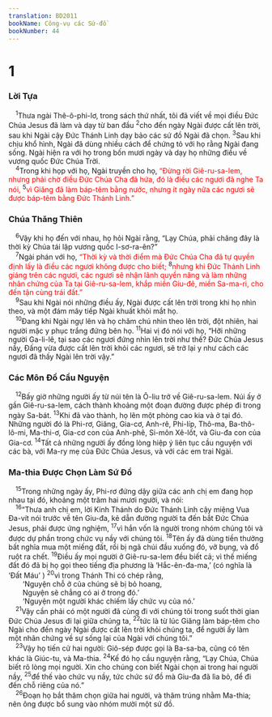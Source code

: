 ```yaml
---
translation: BD2011
bookName: Công-vụ các Sứ-đồ 
bookNumber: 44
---
```


<div class="title"><h1>1</h1><h3>Lời Tựa</h3></div>
<span class="verse cong_1_1"> <sup>1</sup>Thưa ngài Thê-ô-phi-lơ, trong sách thứ nhất, tôi đã viết về mọi điều Ðức Chúa Jesus đã làm và dạy từ ban đầu </span>
<span class="verse cong_1_2"><sup>2</sup>cho đến ngày Ngài được cất lên trời, sau khi Ngài cậy Ðức Thánh Linh dạy bảo các sứ đồ Ngài đã chọn. </span>
<span class="verse cong_1_3"><sup>3</sup>Sau khi chịu khổ hình, Ngài đã dùng nhiều cách để chứng tỏ với họ rằng Ngài đang sống. Ngài hiện ra với họ trong bốn mươi ngày và dạy họ những điều về vương quốc Ðức Chúa Trời.<br/></span>
<span class="verse cong_1_4"> <sup>4</sup>Trong khi họp với họ, Ngài truyền cho họ, <font color="red">“Ðừng rời Giê-ru-sa-lem, nhưng phải chờ điều Ðức Chúa Cha đã hứa, đó là điều các ngươi đã nghe Ta nói, </font></span>
<span class="verse cong_1_5"><sup>5</sup><font color="red">vì Giăng đã làm báp-têm bằng nước, nhưng ít ngày nữa các ngươi sẽ được báp-têm bằng Ðức Thánh Linh.”</font><br/></span>
<div class="title"><h3>Chúa Thăng Thiên</h3></div>
<span class="verse cong_1_6"> <sup>6</sup>Vậy khi họ đến với nhau, họ hỏi Ngài rằng, “Lạy Chúa, phải chăng đây là thời kỳ Chúa tái lập vương quốc I-sơ-ra-ên?”<br/></span>
<span class="verse cong_1_7"> <sup>7</sup>Ngài phán với họ, <font color="red">“Thời kỳ và thời điểm mà Ðức Chúa Cha đã tự quyền định lấy là điều các ngươi không được cho biết; </font></span>
<span class="verse cong_1_8"><sup>8</sup><font color="red">nhưng khi Ðức Thánh Linh giáng trên các ngươi, các ngươi sẽ nhận lãnh quyền năng và làm những nhân chứng của Ta tại Giê-ru-sa-lem, khắp miền Giu-đê, miền Sa-ma-ri, cho đến tận cùng trái đất.”</font><br/></span>
<span class="verse cong_1_9"> <sup>9</sup>Sau khi Ngài nói những điều ấy, Ngài được cất lên trời trong khi họ nhìn theo, và một đám mây tiếp Ngài khuất khỏi mắt họ. <br/></span>
<span class="verse cong_1_10"> <sup>10</sup>Ðang khi Ngài ngự lên và họ chăm chú nhìn theo lên trời, đột nhiên, hai người mặc y phục trắng đứng bên họ. </span>
<span class="verse cong_1_11"><sup>11</sup>Hai vị đó nói với họ, “Hỡi những người Ga-li-lê, tại sao các ngươi đứng nhìn lên trời như thế? Ðức Chúa Jesus nầy, Ðấng vừa được cất lên trời khỏi các ngươi, sẽ trở lại y như cách các ngươi đã thấy Ngài lên trời vậy.”<br/></span>
<div class="title"><h3>Các Môn Ðồ Cầu Nguyện</h3></div>
<span class="verse cong_1_12"> <sup>12</sup>Bấy giờ những người ấy từ núi tên là Ô-liu trở về Giê-ru-sa-lem. Núi ấy ở gần Giê-ru-sa-lem, cách thành khoảng một đoạn đường được phép đi trong ngày Sa-bát. </span>
<span class="verse cong_1_13"><sup>13</sup>Khi đã vào thành, họ lên một phòng cao kia và ở tại đó. Những người đó là Phi-rơ, Giăng, Gia-cơ, Anh-rê, Phi-líp, Thô-ma, Ba-thô-lô-mi, Ma-thi-ơ, Gia-cơ con của Anh-phê, Si-môn Xê-lốt, và Giu-đa con của Gia-cơ. </span>
<span class="verse cong_1_14"><sup>14</sup>Tất cả những người ấy đồng lòng hiệp ý liên tục cầu nguyện với các bà, với Ma-ry mẹ của Ðức Chúa Jesus, và với các em trai Ngài.<br/></span>
<div class="title"><h3>Ma-thia Ðược Chọn Làm Sứ Ðồ</h3></div>
<span class="verse cong_1_15"> <sup>15</sup>Trong những ngày ấy, Phi-rơ đứng dậy giữa các anh chị em đang họp nhau tại đó, khoảng một trăm hai mươi người, và nói:<br/></span>
<span class="verse cong_1_16"> <sup>16</sup>“Thưa anh chị em, lời Kinh Thánh do Ðức Thánh Linh cậy miệng Vua Ða-vít nói trước về tên Giu-đa, kẻ dẫn đường người ta đến bắt Ðức Chúa Jesus, phải được ứng nghiệm, </span>
<span class="verse cong_1_17"><sup>17</sup>vì hắn vốn là người trong nhóm chúng tôi và được dự phần trong chức vụ nầy với chúng tôi. </span>
<span class="verse cong_1_18"><sup>18</sup>Tên ấy đã dùng tiền thưởng bất nghĩa mua một miếng đất, rồi bị ngã chúi đầu xuống đó, vỡ bụng, và đổ ruột ra chết. </span>
<span class="verse cong_1_19"><sup>19</sup>Ðiều ấy mọi người ở Giê-ru-sa-lem đều biết cả; vì thế miếng đất đó đã bị họ gọi theo tiếng địa phương là ‘Hắc-ên-đa-ma,’ (có nghĩa là ‘Ðất Máu’ ) </span>
<span class="verse cong_1_20"><sup>20</sup>vì trong Thánh Thi có chép rằng,<br/>  ‘Nguyện chỗ ở của chúng sẽ bị bỏ hoang,<br/>  Nguyện sẽ chẳng có ai ở trong đó.’ <br/>  ‘Nguyện một người khác chiếm lấy chức vụ của nó.’ <br/></span>
<span class="verse cong_1_21"> <sup>21</sup>Vậy cần phải có một người đã cùng đi với chúng tôi trong suốt thời gian Ðức Chúa Jesus đi lại giữa chúng ta, </span>
<span class="verse cong_1_22"><sup>22</sup>tức là từ lúc Giăng làm báp-têm cho Ngài cho đến ngày Ngài được cất lên trời khỏi chúng ta, để người ấy làm một nhân chứng về sự sống lại của Ngài với chúng tôi.”<br/></span>
<span class="verse cong_1_23"> <sup>23</sup>Vậy họ tiến cử hai người: Giô-sép được gọi là Ba-sa-ba, cũng có tên khác là Giúc-tu, và Ma-thia. </span>
<span class="verse cong_1_24"><sup>24</sup>Kế đó họ cầu nguyện rằng, “Lạy Chúa, Chúa biết rõ lòng mọi người. Xin cho chúng con biết Ngài chọn ai trong hai người nầy, </span>
<span class="verse cong_1_25"><sup>25</sup>để thế vào chức vụ nầy, tức chức sứ đồ mà Giu-đa đã lìa bỏ, để đi đến chỗ riêng của nó.”<br/></span>
<span class="verse cong_1_26"> <sup>26</sup>Ðoạn họ bắt thăm chọn giữa hai người, và thăm trúng nhằm Ma-thia; nên ông được bổ sung vào nhóm mười một sứ đồ.<br/></span>
